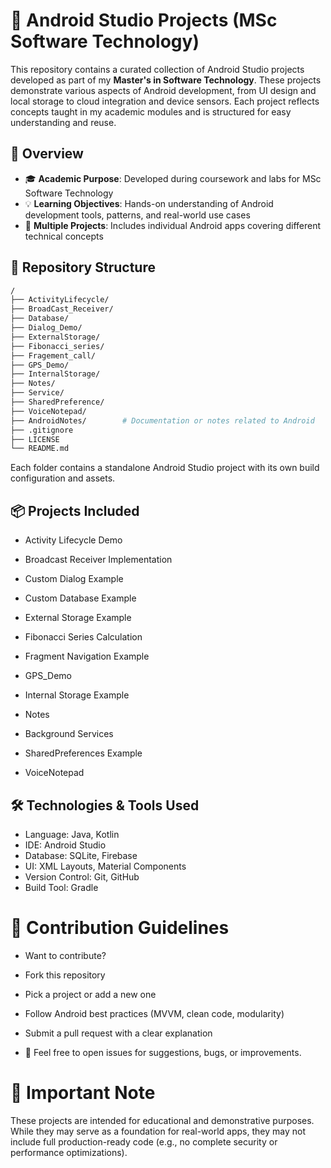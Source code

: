 # 📱 Android Studio Projects (MSc Software Technology)

This repository contains a curated collection of Android Studio projects developed as part of my **Master's in Software Technology**. These projects demonstrate various aspects of Android development, from UI design and local storage to cloud integration and device sensors. Each project reflects concepts taught in my academic modules and is structured for easy understanding and reuse.



## 📌 Overview

- 🎓 **Academic Purpose**: Developed during coursework and labs for MSc Software Technology
- 💡 **Learning Objectives**: Hands-on understanding of Android development tools, patterns, and real-world use cases
- 📁 **Multiple Projects**: Includes individual Android apps covering different technical concepts



## 📁 Repository Structure

```bash
/
├── ActivityLifecycle/
├── BroadCast_Receiver/
├── Database/
├── Dialog_Demo/
├── ExternalStorage/
├── Fibonacci_series/
├── Fragement_call/
├── GPS_Demo/
├── InternalStorage/
├── Notes/
├── Service/
├── SharedPreference/
├── VoiceNotepad/
├── AndroidNotes/        # Documentation or notes related to Android
├── .gitignore
├── LICENSE
└── README.md
```

Each folder contains a standalone Android Studio project with its own build configuration and assets.

## 📦 Projects Included

- Activity Lifecycle Demo

- Broadcast Receiver Implementation

- Custom Dialog Example

- Custom Database Example

- External Storage Example

- Fibonacci Series Calculation

- Fragment Navigation Example

- GPS_Demo 

- Internal Storage Example

- Notes

- Background Services

- SharedPreferences Example

- VoiceNotepad


## 🛠 Technologies & Tools Used

- Language: Java, Kotlin  
- IDE: Android Studio  
- Database: SQLite, Firebase  
- UI: XML Layouts, Material Components  
- Version Control: Git, GitHub  
- Build Tool: Gradle  

# 🤝 Contribution Guidelines

- Want to contribute?

- Fork this repository

- Pick a project or add a new one

- Follow Android best practices (MVVM, clean code, modularity)

- Submit a pull request with a clear explanation

- 🧪 Feel free to open issues for suggestions, bugs, or improvements.



# 📢 Important Note

These projects are intended for educational and demonstrative purposes.
While they may serve as a foundation for real-world apps, they may not include full production-ready code (e.g., no complete security or performance optimizations).






